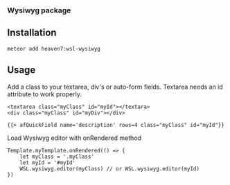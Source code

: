 ### Wysiwyg package

## Installation
```
meteor add heaven7:wsl-wysiwyg
```
## Usage
Add a class to your textarea, div's or auto-form fields.
Textarea needs an id attribute to work properly.
```
<textarea class="myClass" id="myId"></textara>
<div class="myClass" id="myDiv"></div>
```
```
{{> afQuickField name='description' rows=4 class="myClass" id="myId"}}
```

Load Wysiwyg editor with onRendered method
```
Template.myTemplate.onRendered(() => {
    let myClass = '.myClass'
    let myId = '#myId'
    WSL.wysiwyg.editor(myClass) // or WSL.wysiwyg.editor(myId)
})
```